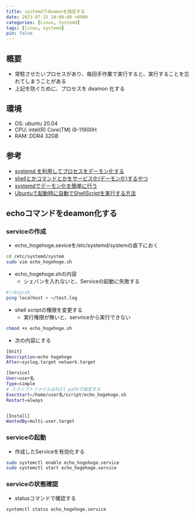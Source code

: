 ```yaml
---
title: systemdでdeamonを設定する
date: 2023-07-15 10:00:00 +0900
categories: [Linux, Systemd]
tags: [linux, systemd]
pin: false
---
```


## 概要

- 常駐させたいプロセスがあり、毎回手作業で実行すると、実行することを忘れてしまうことがある
- 上記を防ぐために、プロセスを deamon 化する

## 環境

- OS: ubuntu 20.04
- CPU: intel(R) Core(TM) i9-11900H
- RAM: DDR4 32GB

## 参考

- [systemd を利用してプロセスをデーモン化する](https://cameong.hatenablog.com/entry/2016/10/18/121400)
- [shellとかコマンドとかをサービス化(デーモン化)するやつ](https://qiita.com/min06s/items/cca78fb9796406e6dc80)
- [systemdでデーモン化を簡単に行う](https://qiita.com/NNNiNiNNN/items/7f4c26495b6fda156183)
- [Ubuntuで起動時に自動でShellScriptを実行する方法](https://qiita.com/MAI_onishi/items/74edc40a667dd2dc633e)

## echoコマンドをdeamon化する
### serviceの作成
- echo_hogehoge.seviceを/etc/systemd/systemの直下におく

``` bash
cd /etc/systemd/system
sudo vim echo_hogehoge.sh
```

- echo_hogehoge.shの内容
    - シェバンを入れないと、Serviceの起動に失敗する

``` bash
#!/bin/sh
ping localhost > ~/test.log

```

- shell scriptの権限を変更する
    - 実行権限が無いと、servriceから実行できない
``` bash
chmod +x echo_hogehoge.sh
```

- 次の内容にする

``` bash
[Unit]
Description=echo hogehoge
After=syslog.target network.target

[Service]
User=user名
Type=simple
# スクリプトファイルはfull pathで指定する
ExecStart=/home/user名/script/echo_hogehoge.sh
Restart=always


[Install]
WantedBy=multi-user.target
```

### serviceの起動
- 作成したServiceを有効化する

``` bash
sudo systemctl enable echo_hogehoge.service
sudo systemctl start echo_hogehoge.service

```
### serviceの状態確認
- statusコマンドで確認する

``` bash
systemctl status echo_hogehoge.service
```
